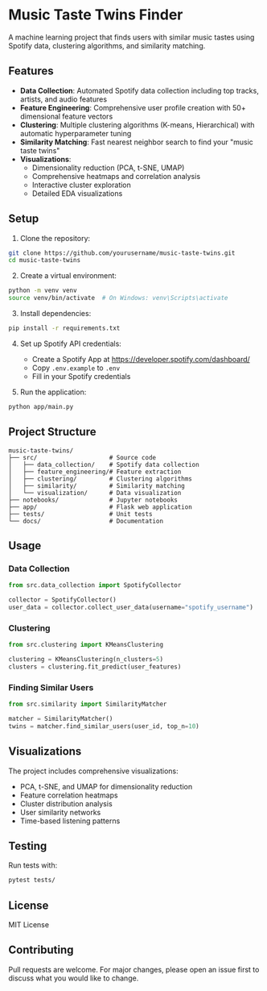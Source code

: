# Music Taste Twins Finder

A machine learning project that finds users with similar music tastes using Spotify data, clustering algorithms, and similarity matching.

## Features

- **Data Collection**: Automated Spotify data collection including top tracks, artists, and audio features
- **Feature Engineering**: Comprehensive user profile creation with 50+ dimensional feature vectors
- **Clustering**: Multiple clustering algorithms (K-means, Hierarchical) with automatic hyperparameter tuning
- **Similarity Matching**: Fast nearest neighbor search to find your "music taste twins"
- **Visualizations**: 
  - Dimensionality reduction (PCA, t-SNE, UMAP)
  - Comprehensive heatmaps and correlation analysis
  - Interactive cluster exploration
  - Detailed EDA visualizations

## Setup

1. Clone the repository:
```bash
git clone https://github.com/yourusername/music-taste-twins.git
cd music-taste-twins
```

2. Create a virtual environment:
```bash
python -m venv venv
source venv/bin/activate  # On Windows: venv\Scripts\activate
```

3. Install dependencies:
```bash
pip install -r requirements.txt
```

4. Set up Spotify API credentials:
   - Create a Spotify App at https://developer.spotify.com/dashboard/
   - Copy `.env.example` to `.env`
   - Fill in your Spotify credentials

5. Run the application:
```bash
python app/main.py
```

## Project Structure

```
music-taste-twins/
├── src/                    # Source code
│   ├── data_collection/    # Spotify data collection
│   ├── feature_engineering/# Feature extraction
│   ├── clustering/         # Clustering algorithms
│   ├── similarity/         # Similarity matching
│   └── visualization/      # Data visualization
├── notebooks/              # Jupyter notebooks
├── app/                    # Flask web application
├── tests/                  # Unit tests
└── docs/                   # Documentation
```

## Usage

### Data Collection
```python
from src.data_collection import SpotifyCollector

collector = SpotifyCollector()
user_data = collector.collect_user_data(username="spotify_username")
```

### Clustering
```python
from src.clustering import KMeansClustering

clustering = KMeansClustering(n_clusters=5)
clusters = clustering.fit_predict(user_features)
```

### Finding Similar Users
```python
from src.similarity import SimilarityMatcher

matcher = SimilarityMatcher()
twins = matcher.find_similar_users(user_id, top_n=10)
```

## Visualizations

The project includes comprehensive visualizations:
- PCA, t-SNE, and UMAP for dimensionality reduction
- Feature correlation heatmaps
- Cluster distribution analysis
- User similarity networks
- Time-based listening patterns

## Testing

Run tests with:
```bash
pytest tests/
```

## License

MIT License

## Contributing

Pull requests are welcome. For major changes, please open an issue first to discuss what you would like to change.